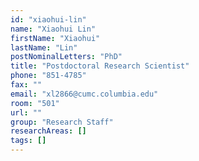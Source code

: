 ```yaml
---
id: "xiaohui-lin"
name: "Xiaohui Lin"
firstName: "Xiaohui"
lastName: "Lin"
postNominalLetters: "PhD"
title: "Postdoctoral Research Scientist"
phone: "851-4785"
fax: ""
email: "xl2866@cumc.columbia.edu"
room: "501"
url: ""
group: "Research Staff"
researchAreas: []
tags: []
---
```

